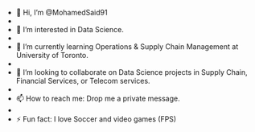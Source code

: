 - 👋 Hi, I’m @MohamedSaid91
- 
- 👀 I’m interested in Data Science.
- 
- 🌱 I’m currently learning Operations & Supply Chain Management at University of Toronto.
- 
- 💞️ I’m looking to collaborate on Data Science projects in Supply Chain, Financial Services, or Telecom services.
- 
- 📫 How to reach me: Drop me a private message.
- 
- ⚡ Fun fact: I love Soccer and video games (FPS)
